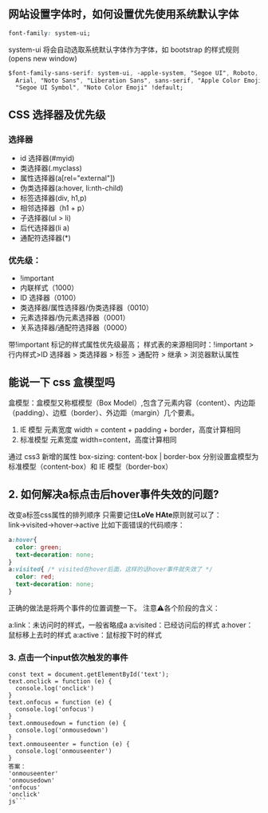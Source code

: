 ## 网站设置字体时，如何设置优先使用系统默认字体

```css
font-family: system-ui;
```

system-ui 将会自动选取系统默认字体作为字体，如 bootstrap 的样式规则(opens new window)

```css
$font-family-sans-serif: system-ui, -apple-system, "Segoe UI", Roboto, "Helvetica Neue",
  Arial, "Noto Sans", "Liberation Sans", sans-serif, "Apple Color Emoji", "Segoe UI Emoji",
  "Segoe UI Symbol", "Noto Color Emoji" !default;
```

## CSS 选择器及优先级

### 选择器

- id 选择器(#myid)
- 类选择器(.myclass)
- 属性选择器(a[rel="external"])
- 伪类选择器(a:hover, li:nth-child)
- 标签选择器(div, h1,p)
- 相邻选择器（h1 + p）
- 子选择器(ul > li)
- 后代选择器(li a)
- 通配符选择器(\*)

### 优先级：

- !important
- 内联样式（1000）
- ID 选择器（0100）
- 类选择器/属性选择器/伪类选择器（0010）
- 元素选择器/伪元素选择器（0001）
- 关系选择器/通配符选择器（0000）

带!important 标记的样式属性优先级最高； 样式表的来源相同时：!important > 行内样式>ID 选择器 > 类选择器 > 标签 > 通配符 > 继承 > 浏览器默认属性

## 能说一下 css 盒模型吗

盒模型：盒模型又称框模型（Box Model）,包含了元素内容（content）、内边距（padding）、边框（border）、外边距（margin）几个要素。

1. IE 模型
   元素宽度 width = content + padding + border，高度计算相同
2. 标准模型
   元素宽度 width=content，高度计算相同

通过 css3 新增的属性 box-sizing: content-box | border-box 分别设置盒模型为标准模型（content-box）和 IE 模型（border-box）

## 2. 如何解决a标点击后hover事件失效的问题?
改变a标签css属性的排列顺序
只需要记住**LoVe HAte**原则就可以了：
link→visited→hover→active
比如下面错误的代码顺序：
```css
a:hover{
  color: green;
  text-decoration: none;
}
a:visited{ /* visited在hover后面，这样的话hover事件就失效了 */
  color: red;
  text-decoration: none;
}
```
正确的做法是将两个事件的位置调整一下。
注意⚠️各个阶段的含义：

a:link：未访问时的样式，一般省略成a
a:visited：已经访问后的样式
a:hover：鼠标移上去时的样式
a:active：鼠标按下时的样式
### 3. 点击一个input依次触发的事件
```
const text = document.getElementById('text');
text.onclick = function (e) {
  console.log('onclick')
}
text.onfocus = function (e) {
  console.log('onfocus')
}
text.onmousedown = function (e) {
  console.log('onmousedown')
}
text.onmouseenter = function (e) {
  console.log('onmouseenter')
}
答案：
'onmouseenter'
'onmousedown'
'onfocus'
'onclick'
js```
